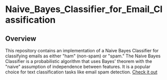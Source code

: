 # Naive_Bayes_Classifier_for_Email_Classification

## Overview

This repository contains an implementation of a Naive Bayes Classifier for classifying emails as either "ham" (non-spam) or "spam." The Naive Bayes Classifier is a probabilistic algorithm that uses Bayes' theorem with the "naive" assumption of independence between features. It is a popular choice for text classification tasks like email spam detection. [Check it out](Naive_Bayes_Classifier_for_Email_Classification)


